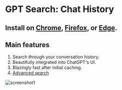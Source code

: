 
# GPT Search: Chat History

## Install on [Chrome](https://chromewebstore.google.com/detail/gpt-search/glhkbfoibolghhfikadjikgfmaknpelb), [Firefox](https://addons.mozilla.org/en-US/firefox/addon/gpt-search), or [Edge](https://microsoftedge.microsoft.com/addons/detail/gpt-search/hcnfioacjbamffbgigbjpdlflnlpaole). 

## Main features
1. Search through your conversation history. 
2. Beautifully integrated into ChatGPT's UI. 
3. Blazingly fast after initial caching. 
4. [Advanced search](./advancedSearch.md)

![screenshot1](https://github.com/user-attachments/assets/60350b14-d7b8-4f9e-8a3d-9e6816387c0c)
